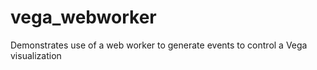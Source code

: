 # vega_webworker
Demonstrates use of a web worker to generate events to control a Vega visualization
